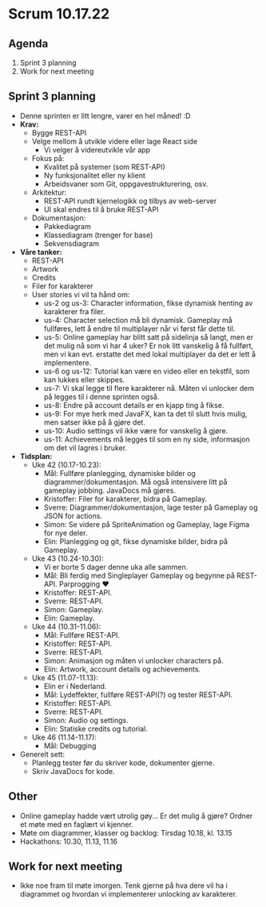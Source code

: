 # Scrum 10.17.22
## Agenda
1. Sprint 3 planning
2. Work for next meeting

## Sprint 3 planning
* Denne sprinten er litt lengre, varer en hel måned! :D
* **Krav:**
    * Bygge REST-API
    * Velge mellom å utvikle videre eller lage React side
        * Vi velger å videreutvikle vår app
    * Fokus på:
        * Kvalitet på systemer (som REST-API)
        * Ny funksjonalitet eller ny klient
        * Arbeidsvaner som Git, oppgavestrukturering, osv.
    * Arkitektur:
        * REST-API rundt kjernelogikk og tilbys av web-server
        * UI skal endres til å bruke REST-API
    * Dokumentasjon:
        * Pakkediagram
        * Klassediagram (trenger for base)
        * Sekvensdiagram
* **Våre tanker:**
    * REST-API
    * Artwork
    * Credits
    * Filer for karakterer
    * User stories vi vil ta hånd om:
        * us-2 og us-3: Character information, fikse dynamisk henting av karakterer fra filer.
        * us-4: Character selection må bli dynamisk. Gameplay må fullføres, lett å endre til multiplayer når vi først får dette til.
        * us-5: Online gameplay har blitt satt på sidelinja så langt, men er det mulig nå som vi har 4 uker? Er nok litt vanskelig å få fullført, men vi kan evt. erstatte det med lokal multiplayer da det er lett å implementere.
        * us-6 og us-12: Tutorial kan være en video eller en tekstfil, som kan lukkes eller skippes.
        * us-7: Vi skal legge til flere karakterer nå. Måten vi unlocker dem på legges til i denne sprinten også.
        * us-8: Endre på account details er en kjapp ting å fikse.
        * us-9: For mye herk med JavaFX, kan ta det til slutt hvis mulig, men satser ikke på å gjøre det.
        * us-10: Audio settings vil ikke være for vanskelig å gjøre.
        * us-11: Achievements må legges til som en ny side, informasjon om det vil lagres i bruker.
* **Tidsplan:**
    * Uke 42 (10.17-10.23):
        * Mål: Fullføre planlegging, dynamiske bilder og diagrammer/dokumentasjon. Må også intensivere litt på gameplay jobbing. JavaDocs må gjøres.
        * Kristoffer: Filer for karakterer, bidra på Gameplay.
        * Sverre: Diagrammer/dokumentasjon, lage tester på Gameplay og JSON for actions.
        * Simon: Se videre på SpriteAnimation og Gameplay, lage Figma for nye deler.
        * Elin: Planlegging og git, fikse dynamiske bilder, bidra på Gameplay.
    * Uke 43 (10.24-10.30):
        * Vi er borte 5 dager denne uka alle sammen.
        * Mål: Bli ferdig med Singleplayer Gameplay og begynne på REST-API. Parprogging ♥
        * Kristoffer: REST-API.
        * Sverre: REST-API.
        * Simon: Gameplay.
        * Elin: Gameplay.
    * Uke 44 (10.31-11.06):
        * Mål: Fullføre REST-API.
        * Kristoffer: REST-API.
        * Sverre: REST-API.
        * Simon: Animasjon og måten vi unlocker characters på.
        * Elin: Artwork, account details og achievements.
    * Uke 45 (11.07-11.13):
        * Elin er i Nederland.
        * Mål: Lydeffekter, fullføre REST-API(?) og tester REST-API.
        * Kristoffer: REST-API.
        * Sverre: REST-API.
        * Simon: Audio og settings.
        * Elin: Statiske credits og tutorial.
    * Uke 46 (11.14-11.17):
        * Mål: Debugging
* Generelt sett:
    * Planlegg tester før du skriver kode, dokumenter gjerne.
    * Skriv JavaDocs for kode.

## Other
* Online gameplay hadde vært utrolig gøy... Er det mulig å gjøre? Ordner et møte med en faglært vi kjenner.
* Møte om diagrammer, klasser og backlog: Tirsdag 10.18, kl. 13.15
* Hackathons: 10.30, 11.13, 11.16

## Work for next meeting
* Ikke noe fram til møte imorgen. Tenk gjerne på hva dere vil ha i diagrammet og hvordan vi implementerer unlocking av karakterer.

